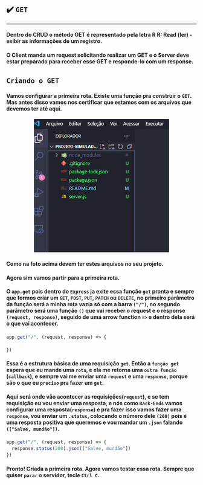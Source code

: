 ## ✔️ `GET`
___

#### Dentro do CRUD o método GET é representado pela letra R R: Read (ler) - exibir as informações de um registro.
#### O Client manda um request solicitando realizar um GET e o Server deve estar preparado para receber esse GET e responde-lo com um response.
## `Criando o GET`
#### Vamos configurar a primeira rota. Existe uma função pra construir o `GET`. Mas antes disso vamos nos certificar que estamos com os arquivos que devemos ter até aqui.
<p align="center">
  <img alt="foto" title="foto" src="../img/foto12.png"/>
</p>

#### Como na foto acima devem ter estes arquivos no seu projeto.
#### Agora sim vamos partir para a primeira rota.
#### O `app.get` pois dentro do `Express` ja exite essa função `get` pronta e sempre que formos criar um `GET`, `POST`, `PUT`, `PATCH` ou `DELETE`, no primeiro parâmetro da função será a minha rota vazia só com a barra `("/")`, no segundo parâmetro será uma função `()` que vai receber o request e o response `(request, response)`, seguido de uma arrow function ` => ` e dentro dela será o que vai acontecer.
```javascript
app.get("/", (request, response) => {

})
```
#### Essa é a estrutura básica de uma requisição `get`. Então a `função get` espera que eu mande uma `rota`, e ela me retorna uma `outra função` (`callback`), e sempre vai me enviar uma `request` e uma `response`, porque são o que eu `preciso` pra fazer um `get`.
#### Aqui será onde vão acontecer as requisições(`request`), e se tem requisição eu vou enviar uma resposta, e nós como `Back-Ends` vamos configurar uma resposta(`response`) e pra fazer isso vamos fazer uma `response`, vou enviar um `.status`, colocando o número dele `(200)` pois é uma resposta positiva que queremos e vou mandar um `.json` falando `(["Salve, mundão"])`.
```javascript
app.get("/", (request, response) => {
  response.status(200).json(["Salve, mundão"])
})
```
#### Pronto! Criada a primeira rota. Agora vamos testar essa rota. Sempre que quiser `parar` o servidor, tecle `Ctrl C`.
